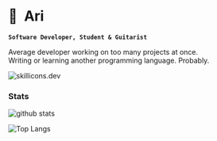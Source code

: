 # 🐾&nbsp;&nbsp;Ari

**`Software Developer, Student & Guitarist`**

Average developer working on too many projects at once. \
Writing or learning another programming language. Probably.

![skillicons.dev](https://skillicons.dev/icons?i=c,cpp,rust,java,py,css,html,git,github,vscode,discord&perline=6)

### Stats

![github stats](https://github-readme-stats.vercel.app/api?username=Fuechs&show_icons=true&theme=dark)

![Top Langs](https://github-readme-stats.vercel.app/api/top-langs/?username=Fuechs&layout=compact&theme=dark)

[c-badge]: https://img.shields.io/badge/C-00599C?logo=c&logoColor=white
[cpp-badge]: https://img.shields.io/badge/C++-1a3b63?logo=cplusplus&logoColor=white
[rust-badge]: https://img.shields.io/badge/Rust-%23000000.svg?logo=rust&logoColor=white
[java-badge]: https://img.shields.io/badge/Java-ED8B00?logo=java&logoColor=white
[python-badge]: https://img.shields.io/badge/Python-3670A0?logo=python&logoColor=ffdd54
[llvm-badge]: https://img.shields.io/badge/LLVM-4c1717?logo=llvm&logoColor=white
[macos-badge]: https://img.shields.io/badge/Mac%20OS-000000?logo=macos&logoColor=F0F0F0